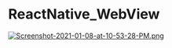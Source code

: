 # ReactNative_WebView


[![Screenshot-2021-01-08-at-10-53-28-PM.png](https://i.postimg.cc/cHSvQYLr/Screenshot-2021-01-08-at-10-53-28-PM.png)](https://postimg.cc/2q0jY1vD)
